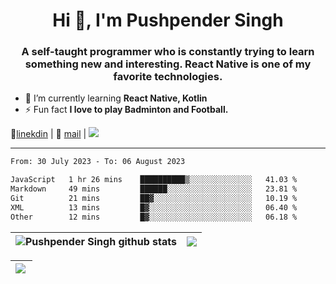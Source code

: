 <h1 align="center">Hi 👋, I'm Pushpender Singh</h1>
<h3 align="center">A self-taught programmer who is constantly trying to learn something new and interesting. React Native is one of my favorite technologies.</h3>

- 🌱 I’m currently learning **React Native, Kotlin**
- ⚡ Fun fact **I love to play Badminton and Football.**

👔[linekdin](https://www.linkedin.com/in/pushpender-singh-240061202/) | 📧 [mail](mailto:pushpendersingh694@gmail.com) | ![](https://komarev.com/ghpvc/?username=pushpender-singh-ap&color=blue)


---

<!--START_SECTION:waka-->

```txt
From: 30 July 2023 - To: 06 August 2023

JavaScript   1 hr 26 mins    ██████████▒░░░░░░░░░░░░░░   41.03 %
Markdown     49 mins         ██████░░░░░░░░░░░░░░░░░░░   23.81 %
Git          21 mins         ██▓░░░░░░░░░░░░░░░░░░░░░░   10.19 %
XML          13 mins         █▓░░░░░░░░░░░░░░░░░░░░░░░   06.40 %
Other        12 mins         █▓░░░░░░░░░░░░░░░░░░░░░░░   06.18 %
```

<!--END_SECTION:waka-->

| <a><img align="center" src="https://github-readme-stats-iota-ecru-15.vercel.app/api?username=pushpender-singh-ap&show_icons=true&include_all_commits=true&theme=buefy&hide_border=true" alt="Pushpender Singh github stats" /></a> | <a><img align="center" src="https://github-readme-stats-iota-ecru-15.vercel.app/api/top-langs/?username=pushpender-singh-ap&layout=compact&theme=buefy&hide_border=true" /></a> |
| ------------- | ------------- |

| <a> <img align="left" src="https://github-readme-streak-stats.herokuapp.com/?user=pushpender-singh-ap" /></br> </a> |
| ------------- |
